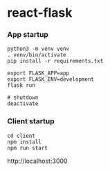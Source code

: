 # react-flask

### App startup  
```
python3 -m venv venv
. venv/bin/activate
pip install -r requirements.txt

export FLASK_APP=app
export FLASK_ENV=development
flask run

# shutdown
deactivate
```

### Client startup  
```
cd client
npm install
npm run start
```

http://localhost:3000

